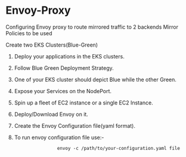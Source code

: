 # Envoy-Proxy
Configuring Envoy proxy to route mirrored traffic to 2 backends Mirror Policies to be used

Create two EKS Clusters(Blue-Green)

1. Deploy your applications in the EKS clusters.
2. Follow Blue Green Deployment Strategy.
3. One of your EKS cluster should depict Blue while the other Green.
4. Expose your Services on the NodePort.
4. Spin up a fleet of EC2 instance or a single EC2 Instance.
5. Deploy/Download Envoy on it.
6. Create the Envoy Configuration file(yaml format).
7. To run envoy configuration file use:-

                       envoy -c /path/to/your-configuration.yaml file

